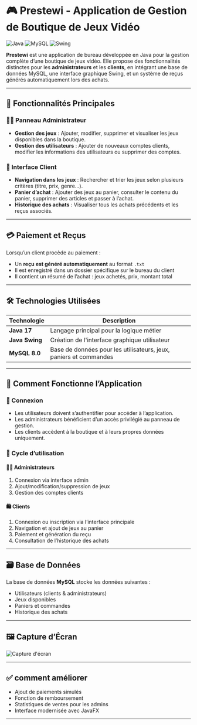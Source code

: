 # 🎮 Prestewi - Application de Gestion de Boutique de Jeux Vidéo

![Java](https://img.shields.io/badge/Java-17-blue?logo=java)
![MySQL](https://img.shields.io/badge/MySQL-8.0-orange?logo=mysql)
![Swing](https://img.shields.io/badge/Java%20Swing-GUI-yellowgreen)

**Prestewi** est une application de bureau développée en Java pour la gestion complète d’une boutique de jeux vidéo. Elle propose des fonctionnalités distinctes pour les **administrateurs** et les **clients**, en intégrant une base de données MySQL, une interface graphique Swing, et un système de reçus générés automatiquement lors des achats.

---

## 🧩 Fonctionnalités Principales

### 👨‍💼 Panneau Administrateur

- **Gestion des jeux** : Ajouter, modifier, supprimer et visualiser les jeux disponibles dans la boutique.
- **Gestion des utilisateurs** : Ajouter de nouveaux comptes clients, modifier les informations des utilisateurs ou supprimer des comptes.

### 👤 Interface Client

- **Navigation dans les jeux** : Rechercher et trier les jeux selon plusieurs critères (titre, prix, genre...).
- **Panier d’achat** : Ajouter des jeux au panier, consulter le contenu du panier, supprimer des articles et passer à l’achat.
- **Historique des achats** : Visualiser tous les achats précédents et les reçus associés.

---

## 💳 Paiement et Reçus

Lorsqu’un client procède au paiement :

- Un **reçu est généré automatiquement** au format `.txt`
- Il est enregistré dans un dossier spécifique sur le bureau du client
- Il contient un résumé de l’achat : jeux achetés, prix, montant total

---

## 🛠️ Technologies Utilisées

| Technologie | Description |
|-------------|-------------|
| **Java 17** | Langage principal pour la logique métier |
| **Java Swing** | Création de l'interface graphique utilisateur |
| **MySQL 8.0** | Base de données pour les utilisateurs, jeux, paniers et commandes |

---

## 🧭 Comment Fonctionne l’Application

### 🔐 Connexion

- Les utilisateurs doivent s’authentifier pour accéder à l’application.
- Les administrateurs bénéficient d’un accès privilégié au panneau de gestion.
- Les clients accèdent à la boutique et à leurs propres données uniquement.

### 🔄 Cycle d’utilisation

#### 👨‍💻 Administrateurs
1. Connexion via interface admin
2. Ajout/modification/suppression de jeux
3. Gestion des comptes clients

#### 🛍️ Clients
1. Connexion ou inscription via l’interface principale
2. Navigation et ajout de jeux au panier
3. Paiement et génération du reçu
4. Consultation de l’historique des achats

---

## 🗃️ Base de Données

La base de données **MySQL** stocke les données suivantes :
- Utilisateurs (clients & administrateurs)
- Jeux disponibles
- Paniers et commandes
- Historique des achats

---

## 🖼️ Capture d’Écran

![Capture d'écran](https://github.com/user-attachments/assets/81def0e1-8926-44da-a86a-c3b484d94a13)

---

## ✅ comment améliorer 

- Ajout de paiements simulés
- Fonction de remboursement
- Statistiques de ventes pour les admins
- Interface modernisée avec JavaFX

---


